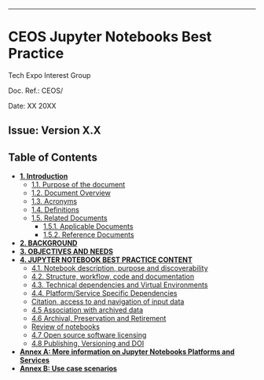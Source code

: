 ***
# CEOS Jupyter Notebooks Best Practice


Tech Expo Interest Group

Doc. Ref.: CEOS/

Date: XX  20XX

Issue: Version X.X
----
## Table of Contents

- [**1. Introduction**](#_rfk7gqopp4rk)
  - [1.1. Purpose of the document](#_7yqbomebi3zx)
  - [1.2. Document Overview](#_nml2e4msjy1w)
  - [1.3. Acronyms](#_nml2e4msjy1w)
  - [1.4. Definitions](#_nml2e4msjy1w)
  - [1.5. Related Documents](#_nml2e4msjy1w)
    - [1.5.1. Applicable Documents](#_nml2e4msjy1w)
    - [1.5.2. Reference Documents](#_nml2e4msjy1w)
- [**2. BACKGROUND**](#_d2wvr1e3a65t)
- [**3. OBJECTIVES AND NEEDS**](#_sbbpys804brb)
- [**4. JUPYTER NOTEBOOK BEST PRACTICE CONTENT**](#_48p20v2b34ju)
  - [4.1. Notebook description, purpose and discoverability](#_waiyyl49e8ak)
  - [4.2. Structure, workflow, code and documentation](#_d1gesxgb0qzl)
  - [4.3. Technical dependencies and Virtual Environments](#_3v0aumf9262c)
  - [4.4. Platform/Service Specific Dependencies](#_byw0tkcsn3w2)
  - [Citation, access to and navigation of input data](#_hqmolkzh4ask)
  - [4.5 Association with archived data](#_phz8vhue0x61)
  - [4.6 Archival, Preservation and Retirement](#_xzjpmbtpmwwq)
  - [Review of notebooks](#_tkcb4v9dzq6o)
  - [4.7 Open source software licensing](#_mj3o021jtu13)
  - [4.8 Publishing, Versioning and DOI](#_utn24zu76a07)
- [**Annex A: More information on Jupyter Notebooks Platforms and Services**](#_qi401xfcgs50)
- [**Annex B: Use case scenarios**](#_w6b855vzvvd1)
